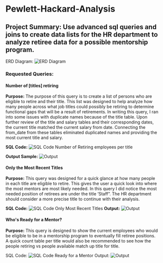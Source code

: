 # Pewlett-Hackard-Analysis

## Project Summary:  Use advanced sql queries and joins to create data lists for the HR department to analyze retiree data for a possible mentorship program.

ERD Diagram:
![ERD Diagram](https://github.com/mdharrison17/Pewlett-Hackard-Analysis/Snap1.png)

### Requested Queries:

#### Number of [titles] retiring

**Purpose:** The purpose of this query is to create a list of persons who are eligible to retire and their title.  This list was designed to help analyze how many people across what job titles could possibly be retiring to determine functional gaps that will be a result of retirements.  In writing this query, I ran into some issues with duplicate names because of the title table.  Upon further review of the title and salary tables and their corresponding dates, the current title matched the current salary from date.  Connecting the from_date from these tables eliminated duplicated names and providing the most current title and salary.


**SQL Code:** 
 ![SQL Code Number of Retiring employees per title](https://github.com/mdharrison17/Pewlett-Hackard-Analysis/titlesretiringcode.png)

**Output Sample:**
 ![Output](https://github.com/mdharrison17/Pewlett-Hackard-Analysis/titlesretiringoutput.png)

#### Only the Most Recent Titles

**Purpose:**  This query was designed for a quick glance at how many people in each title are eligible to retire.  This gives the user a quick look into where the most mentors are most likely needed.  In this query I did notice the most needed position of retirees are under the title ‘Staff”.  The HR department should consider a more precise title to continue with their analysis.

**SQL Code:** 
 ![SQL Code Only Most Recent Titles](https://github.com/mdharrison17/Pewlett-Hackard-Analysis/currenttitlescode.png)
**Output:**
 ![Output](https://github.com/mdharrison17/Pewlett-Hackard-Analysis/currenttitlesoutput.png)
#### Who's Ready for a Mentor?

**Purpose:** This query is designed to show the current employees who would be eligible to be in a mentorship program to eventually fill retiree positions.  A quick count table per title would also be recommended to see how the people retiring vs people available match up title for title.


SQL Code:
 ![SQL Code Ready for a Mentor](https://github.com/mdharrison17/Pewlett-Hackard-Analysis/mentorcode.png)
Output:
![Output](https://github.com/mdharrison17/Pewlett-Hackard-Analysis/mentoroutput.png)
